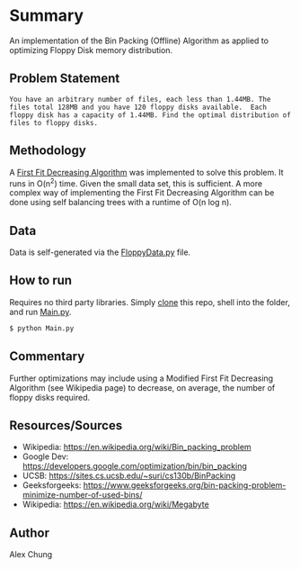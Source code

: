 # Summary
  
An implementation of the Bin Packing (Offline) Algorithm as applied to optimizing Floppy Disk memory distribution.

## Problem Statement

`You have an arbitrary number of files, each less than 1.44MB. The files total 128MB and you have 120 floppy disks available.  Each floppy disk has a capacity of 1.44MB. Find the optimal distribution of files to floppy disks.`

## Methodology
A [First Fit Decreasing Algorithm](Algos.py) was implemented to solve this problem.  It runs in O(n<sup>2</sup>) time.  Given the small data set, this is sufficient.  A more complex way of implementing the First Fit Decreasing Algorithm can be done using self balancing trees with a runtime of O(n log n).

## Data
  
Data is self-generated via the [FloppyData.py](FloppyData.py) file. 

## How to run

Requires no third party libraries.
Simply [clone](https://github.com/atc2146/floppy-disk-packing.git) this repo, shell into the folder, and run [Main.py](Main.py).

```sh
$ python Main.py
```

## Commentary
Further optimizations may include using a Modified First Fit Decreasing Algorithm (see Wikipedia page) to decrease, on average, the number of floppy disks required.  

## Resources/Sources

 * Wikipedia: https://en.wikipedia.org/wiki/Bin_packing_problem
 * Google Dev: https://developers.google.com/optimization/bin/bin_packing
 * UCSB: https://sites.cs.ucsb.edu/~suri/cs130b/BinPacking
 * Geeksforgeeks: https://www.geeksforgeeks.org/bin-packing-problem-minimize-number-of-used-bins/
 * Wikipedia: https://en.wikipedia.org/wiki/Megabyte

## Author
Alex Chung
